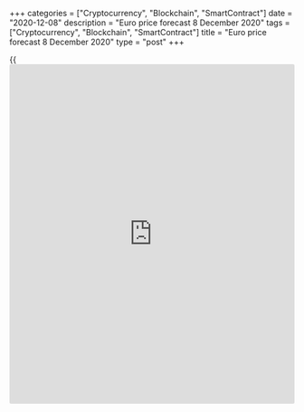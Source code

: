 +++
categories = ["Cryptocurrency", "Blockchain", "SmartContract"]
date = "2020-12-08"
description = "Euro price forecast 8 December 2020"
tags = ["Cryptocurrency", "Blockchain", "SmartContract"]
title = "Euro price forecast 8 December 2020"
type = "post"
+++

{{<iframe id="large-banner" src="https://www.bounty.group/#slide=22.0" width="100%" height="600" scrolling="no" style="border: 0px solid rgb(216, 221, 230); border-radius: 3px;">}}

2020-12-08

2020-12-08

Euro needs an operation. Forecast as of 08.12.2020Dmitri Demidenko

The [EURUSD][1] will go down only if the European Central Bank takes
radical measures. Neither QE boost nor the verbal interventions can
discourage the euro bulls. Let us discuss the Forex prospects and make
up a trading plan.

## Weekly euro fundamental forecast

A puzzle: which economy is turning down and the financial markets are
rising? At first, it seems to be the USA, where the employment rate has
been shrinking for the seventh consecutive months. It means the US GDP
growth is slowing down, and the stock indexes are hitting all-time
highs. However, the right answer is the euro area. The euro-area economy
is about to face a double-dip recession, and the euro is rallying up.
The financial conditions in the euro area are much more controversial
than in the USA. In addition to the economic problems in the euro area,
there is the Brexit issue and the unwillingness of Hungary and Poland to
support the idea of the Rescue Fund. Furthermore, the ECB doesn’t want
the euro to strengthen.

According to a Bloomberg study, economic activity continues to slow.
This is especially acute in Germany, Italy, and Spain, where the rise in
the number of COVID-19 cases and the newly imposed restrictions are
pressing down the economy. It is natural that, under such conditions,
the ECB is eager to help it with additional monetary stimulus.

### Dynamics of PMIs of major advanced economies

 _Source_ _: Bloomberg_

Under normal conditions, the monetary easing expectations, including an
expansion of the emergency asset purchase program by €500 billion and
its extension by 6-12 months, would most likely weaken the euro.
However, [investor](https://www.fintechee.com/tutorial-for-forex-trading/investor-mode/)s are now more confident that the ECB can close bond
spreads than to bring the euro area out of deflation, not to mention the
ability to drive the CPI to its 2% target. Based on interest rate swaps,
inflation expectations indicate that consumer prices will rise by an
average of 1.25% over the next five years.

It is a paradox, but Christine Lagarde’s statement made 9 months ago
that the central bank should not interfere with the bond spreads
convinced [investor](https://www.fintechee.com/tutorial-for-forex-trading/investor-mode/)s that this is what the ECB is doing now. The ECB
cannot say directly that it targets yields following the example of the
Bank of Japan, but the euro-area bond market rates signal that the
central bank controls the yields.

### Dynamics of spreads between the euro-area bond yields and their
German peers



 _Source_ _: Financial Times_

Foreign [investor](https://www.fintechee.com/tutorial-for-forex-trading/investor-mode/)s are willing to buy the Portuguese or Greek bonds, as
the ECB supports these papers. The capital inflow into the European
markets is a powerful growth driver for the [EURUSD][1].

How could the ECB officials surprise [investor](https://www.fintechee.com/tutorial-for-forex-trading/investor-mode/)s? By the QE extension not
by six but by twelve months? Bloomberg has already revealed this
possibility. By verbal interventions? They don’t have a long-term
effect. Another matter is a sharp rate-cut. The euro-area economy has
experienced a shock that occurs once in a hundred years, so that it
could be a reason for the rate cut.

### Weekly [EURUSD][1] trading plan

I think the ECB won’t break the [EURUSD][1] uptrend even if it expands
the emergency asset purchase program, extends the QE through the middle
of 2022, or resorts to verbal interventions. If the pair drops below
1.208, there will be just a local correction encouraging [investor](https://www.fintechee.com/tutorial-for-forex-trading/investor-mode/)s to
buy. Only radical measures of the central bank can turn the euro trend
down.





## Price chart of EURUSD in real time mode

The content of this article reflects the author’s opinion and does not
necessarily reflect the official position of LiteForex. The material
published on this page is provided for informational purposes only and
should not be considered as the provision of investment advice for the
purposes of Directive 2004/39/EC.

Rate this article:

{{value}}

( {{count}} {{title}} )

   1. my.liteforex.com/trading/chart?symbol=EURUSD&returnUrl=true